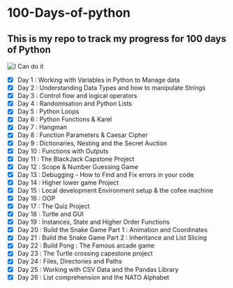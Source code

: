 # 100-Days-of-python

## This is my repo to track my progress for 100 days of Python

![I Can do it](https://as1.ftcdn.net/v2/jpg/01/31/63/02/1000_F_131630292_suksNJucEZyQKh8rsDXBR4wfNwUDpiDY.jpg)

- [X] Day 1   : Working with Variables in Python to Manage data
- [X] Day 2   : Understanding Data Types and how to manipulate Strings
- [X] Day 3   : Control flow and logical operators
- [X] Day 4   : Randomisation and Python Lists
- [X] Day 5   : Python Loops
- [X] Day 6   : Python Functions & Karel
- [X] Day 7   : Hangman
- [X] Day 8   : Function Parameters & Caesar Cipher
- [X] Day 9   : Dictionaries, Nesting and the Secret Auction
- [X] Day 10  : Functions with Outputs
- [X] Day 11  : The BlackJack Capstone Project
- [X] Day 12  : Scope & Number Guessing Game
- [X] Day 13  : Debugging - How to Find and Fix errors in your code
- [X] Day 14  : Higher lower game Project
- [X] Day 15  : Local development Environment setup & the cofee machine
- [X] Day 16  : OOP
- [X] Day 17  : The Quiz Project
- [X] Day 18  : Turtle and GUI
- [X] Day 19  : Instances, State and Higher Order Functions
- [X] Day 20  : Build the Snake Game Part 1 : Animation and Coordinates
- [X] Day 21  : Build the Snake Game Part 2 : Inheritance and List Slicing
- [X] Day 22  : Build Pong : The Famous arcade game
- [X] Day 23  : The Turtle crossing capestone project
- [X] Day 24  : Files, Directories and Paths
- [X] Day 25  : Working with CSV Data and the Pandas Library
- [X] Day 26  : List comprehension and the NATO Alphabet
